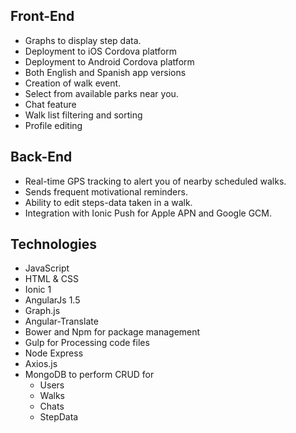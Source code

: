 ## Front-End
- Graphs to display step data. 
- Deployment to iOS Cordova platform
- Deployment to Android Cordova platform
- Both English and Spanish app versions
- Creation of walk event.
- Select from available parks near you.
- Chat feature
- Walk list filtering and sorting
- Profile editing

## Back-End
- Real-time GPS tracking to alert you of nearby scheduled walks. 
- Sends frequent motivational reminders.
- Ability to edit steps-data taken in a walk.
- Integration with Ionic Push for Apple APN and Google GCM. 

## Technologies
- JavaScript 
- HTML & CSS
- Ionic 1
- AngularJs 1.5
- Graph.js
- Angular-Translate
- Bower and Npm for package management
- Gulp for Processing code files
- Node Express
- Axios.js 
- MongoDB to perform CRUD for 
  - Users
  - Walks
  - Chats
  - StepData 